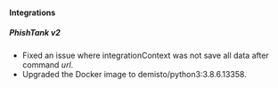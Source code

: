 
#### Integrations
##### PhishTank v2
- Fixed an issue where integrationContext was not save all data after command *url*.
- Upgraded the Docker image to demisto/python3:3.8.6.13358.